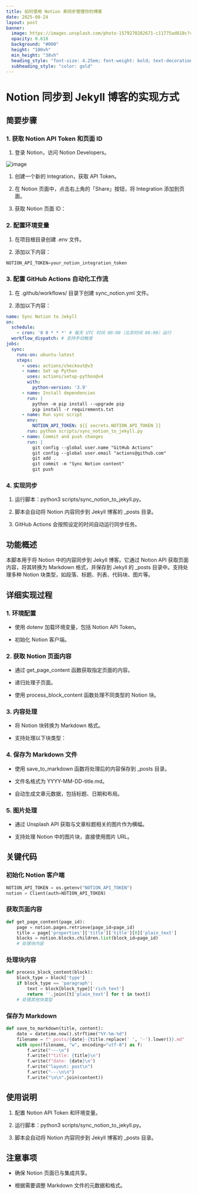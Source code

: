 ```yaml
---
title: 如何使用 Notion 来同步管理你的博客
date: 2025-08-24
layout: post
banner:
  image: https://images.unsplash.com/photo-1579270282671-c11775ad818c?crop=entropy&cs=tinysrgb&fit=max&fm=jpg&ixid=M3w2OTIwMzJ8MHwxfHJhbmRvbXx8fHx8fHx8fDE3NTYwMjM5MTh8&ixlib=rb-4.1.0&q=80&w=1080
  opacity: 0.618
  background: "#000"
  height: "100vh"
  min_height: "38vh"
  heading_style: "font-size: 4.25em; font-weight: bold; text-decoration: underline"
  subheading_style: "color: gold"
---
```


# Notion 同步到 Jekyll 博客的实现方式

## 简要步骤

### 1. 获取 Notion API Token 和页面 ID

1. 登录 Notion，访问 Notion Developers。

![image](https://prod-files-secure.s3.us-west-2.amazonaws.com/a7a0cc5a-89b9-4cda-8686-1fba0ca52f40/d19c1afe-dea5-4312-9333-786b0ba83054/image.png?X-Amz-Algorithm=AWS4-HMAC-SHA256&X-Amz-Content-Sha256=UNSIGNED-PAYLOAD&X-Amz-Credential=ASIAZI2LB466ZKBHAIQD%2F20250824%2Fus-west-2%2Fs3%2Faws4_request&X-Amz-Date=20250824T082517Z&X-Amz-Expires=3600&X-Amz-Security-Token=IQoJb3JpZ2luX2VjEOX%2F%2F%2F%2F%2F%2F%2F%2F%2F%2FwEaCXVzLXdlc3QtMiJHMEUCIQDCGOM805tP9i0v%2BTxu6pJt%2B5aB1oFt92LBk6IVTV0vIwIgbuRp8HpauvI0hpYfxOFRpKt%2BZXkAjDxckr%2B1gbpDOEQq%2FwMIPhAAGgw2Mzc0MjMxODM4MDUiDMOplQVM0DoEIhI6fCrcAyApGNGXYbQR2kE%2FzmjL%2FYKuNEjE4ioizzwl0ZwnaLvZPpqEu96FvO9Ukq9KpjdvHMX98YtUQSst5Xqtxj2KkVq72xeF%2FPNLdeVOOBW7RMkEvdkgowyKltBXFgr916YN7v1I7siaetdx9KqltqBRNc4hNmF4xSNbvQPoBX6lQUyTLM0ieTx%2B2s0rDm1hX1RdfaQaEUIhu9v1SA%2F8O7cpfkyeH0SRamQQfviGuC3d%2F8mlBoOB3JGW2UwMu%2BViVbtYhw5ZoFE34JJ5%2FcNk3DuVpD7qgY24Y93HcEQr%2B9e743knmkRGgDwS2e7V%2FGFtUQvfz1Oi3Sjf838%2F6aB2x%2F9LNtcZ5qutJGlxk%2F%2FpsEhU8JOiWPQ261Sx0GzMFaBrX2pOktNndAP3d9CxnS4eQqkhFviIQkEderu5H4PDC%2BBVdHVw35VHvd9L60p%2BFp2otLU4HldAu0gLqEs4lakWb%2BMdZ4Lo874jw3EjxhO3VsXVvpmIaEQ2aAQpd7XOmjw0xgGmPdmZtqEeB2nLn5OLGqNDRWWZJDhClaW9EHJAIUPW3hMUTB5zE1Cxja%2B5tRgT1SBNwa5haWc52y8gmdKvVZ4tXgWygTtxjhSpuDWvjqnqXUeJw%2FAyhtV1YsmlMCC%2BMLe2qsUGOqUB4%2Bf8hb0luJhXLOidsL4cNYGiUNjU1E7RlnFJU6ybazExzQJl4ZiPyppQVjcfCyP6wvizB3LPvo%2Fx1FVz1vhCPFMjiO0cW%2BYa2j2d6C6abZ4rkIU3PI3vuAHt%2FBZNhKjyAzsMHgR9bOjLaYIHbwU5jJUmZNKyORKa9b715tUhX5X8vOt5DsHKuOtXDvvwVRb4sO6M%2B7XQ2hYq%2Fa5TKdQKBMXy9%2FAm&X-Amz-Signature=707584ca52ab96dfeab678e21b57186a656456947315b497e91ac3524d94695b&X-Amz-SignedHeaders=host&x-amz-checksum-mode=ENABLED&x-id=GetObject)

1. 创建一个新的 Integration，获取 API Token。

1. 在 Notion 页面中，点击右上角的「Share」按钮，将 Integration 添加到页面。

1. 获取 Notion 页面 ID：


### 2. 配置环境变量

1. 在项目根目录创建 .env 文件。

1. 添加以下内容：

```javascript
NOTION_API_TOKEN=your_notion_integration_token
```

### 3. 配置 GitHub Actions 自动化工作流

1. 在 .github/workflows/ 目录下创建 sync_notion.yml 文件。

1. 添加以下内容：

```yaml
name: Sync Notion to Jekyll
on:
  schedule:
    - cron: '0 0 * * *' # 每天 UTC 时间 00:00（北京时间 08:00）运行
  workflow_dispatch: # 支持手动触发
jobs:
  sync:
    runs-on: ubuntu-latest
    steps:
      - uses: actions/checkout@v3
      - name: Set up Python
        uses: actions/setup-python@v4
        with:
          python-version: '3.9'
      - name: Install dependencies
        run: |
          python -m pip install --upgrade pip
          pip install -r requirements.txt
      - name: Run sync script
        env:
          NOTION_API_TOKEN: ${{ secrets.NOTION_API_TOKEN }}
        run: python scripts/sync_notion_to_jekyll.py
      - name: Commit and push changes
        run: |
          git config --global user.name "GitHub Actions"
          git config --global user.email "actions@github.com"
          git add .
          git commit -m "Sync Notion content"
          git push
```

### 4. 实现同步

1. 运行脚本：python3 scripts/sync_notion_to_jekyll.py。

1. 脚本会自动将 Notion 内容同步到 Jekyll 博客的 _posts 目录。

1. GitHub Actions 会按照设定的时间自动运行同步任务。

## 功能概述

本脚本用于将 Notion 中的内容同步到 Jekyll 博客。它通过 Notion API 获取页面内容，将其转换为 Markdown 格式，并保存到 Jekyll 的 _posts 目录中。支持处理多种 Notion 块类型，如段落、标题、列表、代码块、图片等。

## 详细实现过程

### 1. 环境配置

- 使用 dotenv 加载环境变量，包括 Notion API Token。

- 初始化 Notion 客户端。

### 2. 获取 Notion 页面内容

- 通过 get_page_content 函数获取指定页面的内容。

- 递归处理子页面。

- 使用 process_block_content 函数处理不同类型的 Notion 块。

### 3. 内容处理

- 将 Notion 块转换为 Markdown 格式。

- 支持处理以下块类型：


### 4. 保存为 Markdown 文件

- 使用 save_to_markdown 函数将处理后的内容保存到 _posts 目录。

- 文件名格式为 YYYY-MM-DD-title.md。

- 自动生成文章元数据，包括标题、日期和布局。

### 5. 图片处理

- 通过 Unsplash API 获取与文章标题相关的图片作为横幅。

- 支持处理 Notion 中的图片块，直接使用图片 URL。

## 关键代码

### 初始化 Notion 客户端

```python
NOTION_API_TOKEN = os.getenv("NOTION_API_TOKEN")
notion = Client(auth=NOTION_API_TOKEN)
```

### 获取页面内容

```python
def get_page_content(page_id):
    page = notion.pages.retrieve(page_id=page_id)
    title = page['properties']['title']['title'][0]['plain_text']
    blocks = notion.blocks.children.list(block_id=page_id)
    # 处理块内容
```

### 处理块内容

```python
def process_block_content(block):
    block_type = block['type']
    if block_type == 'paragraph':
        text = block[block_type]['rich_text']
        return ''.join([t['plain_text'] for t in text])
    # 处理其他块类型
```

### 保存为 Markdown

```python
def save_to_markdown(title, content):
    date = datetime.now().strftime("%Y-%m-%d")
    filename = f"_posts/{date}-{title.replace(' ', '-').lower()}.md"
    with open(filename, "w", encoding="utf-8") as f:
        f.write("---\n")
        f.write(f"title: {title}\n")
        f.write(f"date: {date}\n")
        f.write("layout: post\n")
        f.write("---\n\n")
        f.write("\n\n".join(content))
```

## 使用说明

1. 配置 Notion API Token 和环境变量。

1. 运行脚本：python3 scripts/sync_notion_to_jekyll.py。

1. 脚本会自动将 Notion 内容同步到 Jekyll 博客的 _posts 目录。

## 注意事项

- 确保 Notion 页面已与集成共享。

- 根据需要调整 Markdown 文件的元数据和格式。